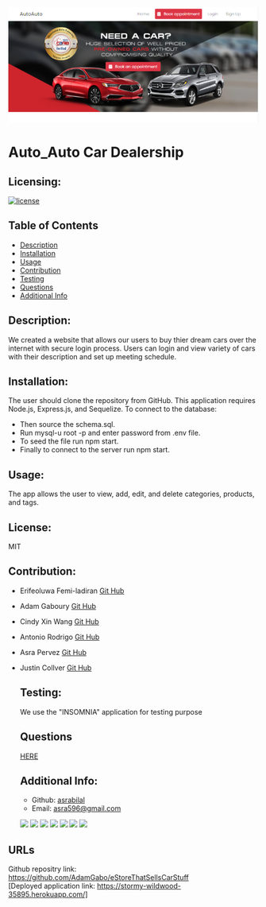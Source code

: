 
 ![AutoAuto Website](./public/pictures/website-example.png)

# Auto_Auto Car Dealership
  ## Licensing:
  [![license](https://img.shields.io/badge/license-MIT-blue)](https://shields.io)
  ## Table of Contents 
  - [Description](#description)
  - [Installation](#installation)
  - [Usage](#usage)
  - [Contribution](#contribution)
  - [Testing](#testing)
  - [Questions](#questions)
  - [Additional Info](#additional-info)
 
 
  ## Description:
  We created a website that allows our users to buy thier dream cars over the internet with secure login process. Users can login and view variety of cars with their description and set up meeting schedule.
  ## Installation:
  The user should clone the repository from GitHub. This application requires Node.js, Express.js, and Sequelize. To connect to the database:
  - Then source the schema.sql.
  - Run mysql-u root -p and enter password from .env file.
  - To seed the file run npm start.
  - Finally to connect to the server run npm start.
  ## Usage:
  The app allows the user to view, add, edit, and delete categories, products, and tags.
  ## License:
  MIT
  ## Contribution:
 - Erifeoluwa Femi-ladiran [Git Hub](https://github.com/FOR-TIMI)
- Adam Gaboury [Git Hub](https://github.com/AdamGabo)
- Cindy Xin Wang [Git Hub](https://github.com/CindyX1109)
- Antonio Rodrigo [Git Hub](https://github.com/Maemis)
- Asra Pervez [Git Hub](https://github.com/asrabilal)
- Justin Collver [Git Hub](https://github.com/threewide)
  ## Testing:
  We use the "INSOMNIA" application for testing purpose
  ## Questions
  [HERE](https://github.com/asrabilal)

   
  
  ## Additional Info:
  - Github: [asrabilal](https://github.com/asrabilal)
  - Email: asra596@gmail.com 

  <p>
    <img src="https://img.shields.io/badge/-HTML-neon" />
    <img src="https://img.shields.io/badge/-CSS-lightgrey" />
    <img src="https://img.shields.io/badge/-JavaScript-purple" />
    <img src="https://img.shields.io/badge/-Node-green" />
    <img src="https://img.shields.io/badge/-MVC-blue" />
    <img src="https://img.shields.io/badge/-npm-yellow" />
    <img src="https://img.shields.io/badge/-Jest-orange" />
</p>

## URLs
Github repositry link: https://github.com/AdamGabo/eStoreThatSellsCarStuff <br>
[Deployed application link: https://stormy-wildwood-35895.herokuapp.com/]
